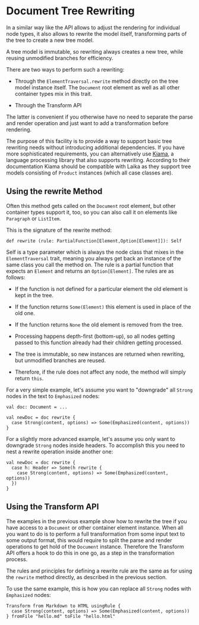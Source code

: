 
Document Tree Rewriting
=======================     
  
In a similar way like the API allows to adjust the rendering for individual
node types, it also allows to rewrite the model itself, transforming parts
of the tree to create a new tree model.

A tree model is immutable, so rewriting always creates a new tree, while
reusing unmodified branches for efficiency.

There are two ways to perform such a rewriting:

* Through the `ElementTraversal.rewrite` method directly on the tree model instance itself.
  The `Document` root element as well as all other container types mix in this trait.

* Through the Transform API

The latter is convenient if you otherwise have no need to separate the parse and 
render operation and just want to add a transformation before rendering.

The purpose of this facility is to provide a way to support basic tree rewriting
needs without introducing additional dependencies. If you have more sophisticated
requirements, you can alternatively use [Kiama], a language processing library that
also supports rewriting. According to their documentation Kiama should be compatible
with Laika as they support tree models consisting of `Product` instances
(which all case classes are). 


Using the rewrite Method
------------------------

Often this method gets called on the `Document` root element, but other container
types support it, too, so you can also call it on elements like `Paragraph` or `ListItem`.

This is the signature of the rewrite method:

    def rewrite (rule: PartialFunction[Element,Option[Element]]): Self

Self is a type parameter which is always the node class that mixes in the `ElementTraversal`
trait, meaning you always get back an instance of the same class you call the method on. 
The rule is a partial function that expects an `Element` and returns an `Option[Element]`.
The rules are as follows:

* If the function is not defined for a particular element the old element is kept in the tree.

* If the function returns `Some(Element)` this element is used in place of the old one.

* If the function returns `None` the old element is removed from the tree.

* Processing happens depth-first (bottom-up), so all nodes getting passed to this function
  already had their children getting processed.

* The tree is immutable, so new instances are returned when rewriting, but unmodified
  branches are reused.
  
* Therefore, if the rule does not affect any node, the method will simply return `this`. 

For a very simple example, let's assume you want to "downgrade" all `Strong` nodes in 
the text to `Emphasized` nodes:

    val doc: Document = ...
    
    val newDoc = doc rewrite {
      case Strong(content, options) => Some(Emphasized(content, options))
    }

For a slightly more advanced example, let's assume you only want to downgrade `Strong`
nodes inside headers. To accomplish this you need to nest a rewrite operation
inside another one:

    val newDoc = doc rewrite {
      case h: Header => Some(h rewrite {
        case Strong(content, options) => Some(Emphasized(content, options))
      })
    }


Using the Transform API
-----------------------

The examples in the previous example show how to rewrite the tree if you have
access to a `Document` or other container element instance. When all you want
to do is to perform a full transformation from some input text to some output
format, this would require to split the parse and render operations to get hold
of the `Document` instance. Therefore the Transform API offers a hook to do
this in one go, as a step in the transformation process.

The rules and principles for defining a rewrite rule are the same as for using
the `rewrite` method directly, as described in the previous section.

To use the same example, this is how you can replace all `Strong` nodes with
`Emphasized` nodes:

    Transform from Markdown to HTML usingRule {
      case Strong(content, options) => Some(Emphasized(content, options))
    } fromFile "hello.md" toFile "hello.html"



[Kiama]: http://code.google.com/p/kiama/wiki/UserManual
  